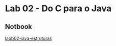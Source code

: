 # Lab 02 - Do C para o Java

## Notbook
[labb02-java-estruturas](lab02-java-estruturas-ra167974.ipynb)